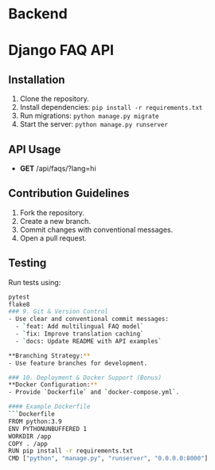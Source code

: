 # Backend
# Django FAQ API

## Installation
1. Clone the repository.
2. Install dependencies: `pip install -r requirements.txt`
3. Run migrations: `python manage.py migrate`
4. Start the server: `python manage.py runserver`

## API Usage
- **GET** /api/faqs/?lang=hi

## Contribution Guidelines
1. Fork the repository.
2. Create a new branch.
3. Commit changes with conventional messages.
4. Open a pull request.

## Testing
Run tests using:
```bash
pytest
flake8
### 9. Git & Version Control
- Use clear and conventional commit messages:
  - `feat: Add multilingual FAQ model`
  - `fix: Improve translation caching`
  - `docs: Update README with API examples`

**Branching Strategy:**
- Use feature branches for development.

### 10. Deployment & Docker Support (Bonus)
**Docker Configuration:**
- Provide `Dockerfile` and `docker-compose.yml`.

#### Example Dockerfile
```Dockerfile
FROM python:3.9
ENV PYTHONUNBUFFERED 1
WORKDIR /app
COPY . /app
RUN pip install -r requirements.txt
CMD ["python", "manage.py", "runserver", "0.0.0.0:8000"]
